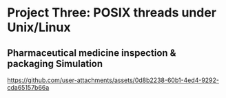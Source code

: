 # Project Three: POSIX threads under Unix/Linux


## Pharmaceutical medicine inspection & packaging Simulation

https://github.com/user-attachments/assets/0d8b2238-60b1-4ed4-9292-cda65157b66a
